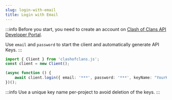 ```yaml
---
slug: login-with-email
title: Login with Email
---
```


:::info
Before you start, you need to create an account on [Clash of Clans API Developer Portal](https://developer.clashofclans.com/#/).

Use `email` and `password` to start the client and automatically generate API Keys.
:::

```ts
import { Client } from 'clashofclans.js';
const client = new Client();

(async function () {
    await client.login({ email: '***', password: '***', keyName: "YourKeyName" });
})();
```

:::info
Use a unique key name per-project to avoid deletion of the keys.
:::
